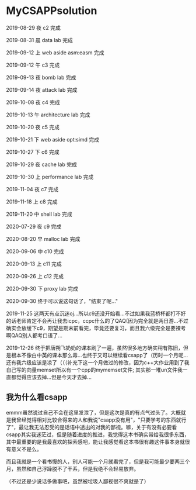 # MyCSAPPsolution

2019-08-29 夜 c2 完成

2019-08-31 晨 data lab 完成

2019-09-12 上 web aside asm:easm 完成

2019-09-12 午 c3 完成

2019-09-13 夜 bomb lab 完成

2019-09-14 夜 attack lab 完成

2019-10-08 夜 c4 完成

2019-10-13 午 architecture lab 完成

2019-10-20 夜 c5 完成

2019-10-21 下 web aside opt:simd 完成

2019-10-27 下 c6 完成

2019-10-29 夜 cache lab 完成

2019-10-30 上 performance lab 完成

2019-11-04 夜 c7 完成

2019-11-18 上 c8 完成

2019-11-20 中 shell lab 完成

2020-07-29 夜 c9 完成

2020-08-20 早 malloc lab 完成

2020-09-06 中 c10 完成

2020-09-13 上 c11 完成

2020-09-26 上 c12 完成

2020-09-30 下 proxy lab 完成

2020-09-30 终于可以说这句话了，"结束了呢..."

2019-11-25 这两天有点沉迷oj...所以c9还没开始看...不过如果我蓝桥杯都打不好的话老师肯定不会再让我去icpc，ccpc什么的了QAQ(因为完全就是两日游...不过确实会放缓下c9，期望是期末前看完，毕竟还要复习，而且我六级完全是要裸考啊QAQ别人都考口语了...

2019-12-26 终于把唐朔飞奶奶的课本刷了一遍，虽然很多地方确实稍有陈旧，但是根本不像白中英的课本那么毒...也终于又可以继续看csapp了（历时一个月呢...还有我六级应该是凉了（（（补充下这一个月做过的修改，因为c++大作业用到了我自己写的向量memset所以有一个cpp的mymemset文件; 其实那一堆un文件我一直都觉得应该去掉...但是今天才去掉...

## 我为什么看csapp

emmm虽然说过自己不会在这里发泄了，但是这次是真的有点气过头了。大概就是我曾经觉得相对比较合得来的人和我说"csapp没有用"，"只要学考的东西就行了"，最让我无法忍受的是话语中透出的对我的鄙视。嘛，关于有没有必要看csapp其实我迷茫过，但是随着进度的推进，我觉得这本书确实带给我很多东西，其中最重要的是我最喜欢的探索感吧，能让我感觉看这本书很有趣这件事本身就很有意义不是么。

而且我就是一个看书慢的人，别人可能一个月就看完了，但是我可能最少要两三个月，虽然和自己浮躁脱不了干系，但是我绝不会轻易放弃。

（不过还是少说话多做事吧，虽然被垃圾人鄙视很不爽就是了）

